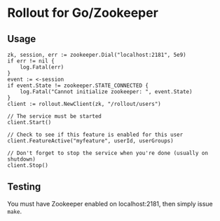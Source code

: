 # Rollout for Go/Zookeeper

## Usage

    zk, session, err := zookeeper.Dial("localhost:2181", 5e9)
    if err != nil {
        log.Fatal(err)
    }
    event := <-session
    if event.State != zookeeper.STATE_CONNECTED {
        log.Fatal("Cannot initialize zookeeper: ", event.State)
    }
    client := rollout.NewClient(zk, "/rollout/users")

    // The service must be started
    client.Start()

    // Check to see if this feature is enabled for this user
    client.FeatureActive("myfeature", userId, userGroups)

    // Don't forget to stop the service when you're done (usually on shutdown)
    client.Stop()
 

## Testing

You must have Zookeeper enabled on localhost:2181, then simply issue `make`.
